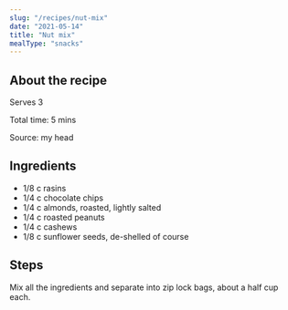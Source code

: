 ```yaml
---
slug: "/recipes/nut-mix"
date: "2021-05-14"
title: "Nut mix"
mealType: "snacks"
---
```


## About the recipe

Serves 3

Total time: 5 mins

Source: my head

## Ingredients

- 1/8 c rasins
- 1/4 c chocolate chips
- 1/4 c almonds, roasted, lightly salted
- 1/4 c roasted peanuts
- 1/4 c cashews
- 1/8 c sunflower seeds, de-shelled of course

## Steps

Mix all the ingredients and separate into zip lock bags, about a half cup each.
